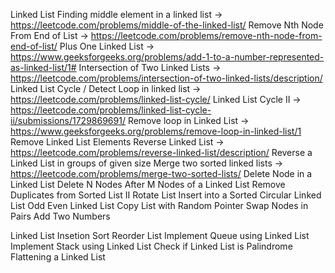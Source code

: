 Linked List
Finding middle element in a linked list -> https://leetcode.com/problems/middle-of-the-linked-list/
Remove Nth Node From End of List -> https://leetcode.com/problems/remove-nth-node-from-end-of-list/
Plus One Linked List -> https://www.geeksforgeeks.org/problems/add-1-to-a-number-represented-as-linked-list/1#
Intersection of Two Linked Lists -> https://leetcode.com/problems/intersection-of-two-linked-lists/description/
Linked List Cycle / Detect Loop in linked list -> https://leetcode.com/problems/linked-list-cycle/
Linked List Cycle II -> https://leetcode.com/problems/linked-list-cycle-ii/submissions/1729869691/
Remove loop in Linked List -> https://www.geeksforgeeks.org/problems/remove-loop-in-linked-list/1
Remove Linked List Elements 
Reverse Linked List -> https://leetcode.com/problems/reverse-linked-list/description/
Reverse a Linked List in groups of given size
Merge two sorted linked lists -> https://leetcode.com/problems/merge-two-sorted-lists/
Delete Node in a Linked List 
Delete N Nodes After M Nodes of a Linked List 
Remove Duplicates from Sorted List II 
Rotate List 
Insert into a Sorted Circular Linked List
Odd Even Linked List 
Copy List with Random Pointer
Swap Nodes in Pairs 
Add Two Numbers 


Linked List Insetion Sort 
Reorder List 
Implement Queue using Linked List
Implement Stack using Linked List
Check if Linked List is Palindrome
Flattening a Linked List


